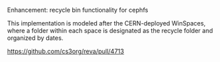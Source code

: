 Enhancement: recycle bin functionality for cephfs

This implementation is modeled after the CERN-deployed WinSpaces,
where a folder within each space is designated as the recycle folder
and organized by dates.

https://github.com/cs3org/reva/pull/4713

